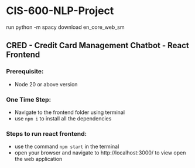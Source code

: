 # CIS-600-NLP-Project

run python -m spacy download en_core_web_sm

## CRED - Credit Card Management Chatbot - React Frontend

### Prerequisite:

- Node 20 or above version

### One Time Step:

- Navigate to the frontend folder using terminal
- use `npm i` to install all the dependencies

### Steps to run react frontend:

- use the command `npm start` in the terminal
- open your browser and navigate to http://localhost:3000/ to view open the web application
